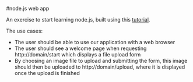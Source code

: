 #node.js web app

An exercise to start learning node.js, built using this [tutorial](http://www.nodebeginner.org/).

The use cases:
- The user should be able to use our application with a web browser
- The user should see a welcome page when requesting http://domain/start which displays a file upload form
- By choosing an image file to upload and submitting the form, this image should then be uploaded to http://domain/upload, where it is displayed once the upload is finished
